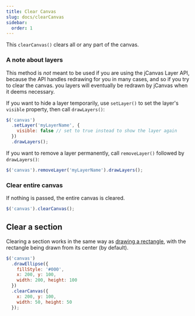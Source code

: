 ```yaml
---
title: Clear Canvas
slug: docs/clearCanvas
sidebar:
  order: 1
---
```


This `clearCanvas()` clears all or any part of the canvas.

### A note about layers

This method is _not_ meant to be used if you are using the jCanvas Layer API, because the API handles redrawing for you in many cases, and so if you try to clear the canvas. you layers will eventually be redrawn by jCanvas when it deems necessary.

If you want to hide a layer temporarily, use `setLayer()` to set the layer's `visible` property, then call `drawLayers()`:

```js
$('canvas')
  .setLayer('myLayerName', {
    visible: false // set to true instead to show the layer again
  })
  .drawLayers();
```

If you want to remove a layer permanently, call `removeLayer()` followed by `drawLayers()`:

```js
$('canvas').removeLayer('myLayerName').drawLayers();
```

### Clear entire canvas

If nothing is passed, the entire canvas is cleared.

```js
$('canvas').clearCanvas();
```

## Clear a section

Clearing a section works in the same way as [drawing a rectangle](/docs/rectangles/), with the rectangle being drawn from its center (by default).

```js
$('canvas')
  .drawEllipse({
    fillStyle: '#000',
    x: 200, y: 100,
    width: 200, height: 100
  })
  .clearCanvas({
    x: 200, y: 100,
    width: 50, height: 50
  });
```
